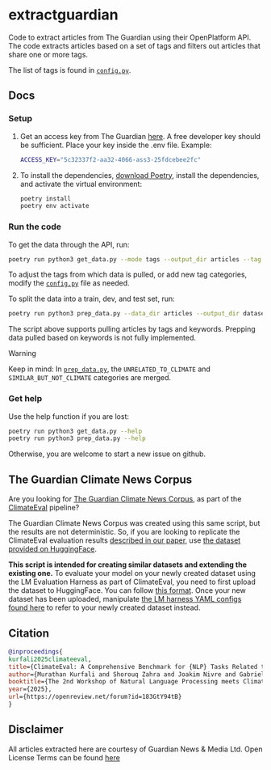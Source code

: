 # extractguardian

Code to extract articles from The Guardian using their OpenPlatform API.
The code extracts articles based on a set of tags and filters out articles that share one or more tags.

The list of tags is found in [`config.py`](config.py).

## Docs

### Setup

1. Get an access key from The Guardian [here](https://open-platform.theguardian.com/access/).
    A free developer key should be sufficient. Place your key inside the .env file. Example:

    ```bash
    ACCESS_KEY="5c32337f2-aa32-4066-ass3-25fdcebee2fc"
    ```

2. To install the dependencies, [download Poetry](https://python-poetry.org/docs/), install the dependencies, and activate the virtual environment: 

    ```bash
    poetry install
    poetry env activate
    ```

### Run the code

To get the data through the API, run:

```bash
poetry run python3 get_data.py --mode tags --output_dir articles --tag all
```

To adjust the tags from which data is pulled, or add new tag categories, modify the [`config.py`](config.py) file as needed.

To split the data into a train, dev, and test set, run:

```bash
poetry run python3 prep_data.py --data_dir articles --output_dir dataset
```

The script above supports pulling articles by tags and keywords. Prepping data pulled based on keywords is not fully implemented.

> [!WARNING]  
> Keep in mind:
> In [`prep_data.py`](prep_data.py), the `UNRELATED_TO_CLIMATE` and `SIMILAR_BUT_NOT_CLIMATE` categories are merged.

### Get help

Use the help function if you are lost:

```bash
poetry run python3 get_data.py --help
poetry run python3 prep_data.py --help
```

Otherwise, you are welcome to start a new issue on github.

## The Guardian Climate News Corpus

Are you looking for [The Guardian Climate News Corpus](https://huggingface.co/datasets/NLP-RISE/guardian_climate_news_corpus), as part of the [ClimateEval](https://github.com/MurathanKurfali/ClimateEval-Yaml) pipeline?

The Guardian Climate News Corpus was created using this same script, but the results are not deterministic. So, if you are looking to replicate the ClimateEval evaluation results [described in our paper](https://openreview.net/forum?id=183GtY94tB), use [the dataset provided on HuggingFace](https://huggingface.co/datasets/NLP-RISE/guardian_climate_news_corpus).

**This script is intended for creating similar datasets and extending the existing one.** To evaluate your model on your newly created dataset using the LM Evaluation Harness as part of ClimateEval, you need to first upload the dataset to HuggingFace. You can follow [this format](https://huggingface.co/datasets/NLP-RISE/guardian_climate_news_corpus/tree/main). Once your new dataset has been uploaded, manipulate [the LM harness YAML configs found here](https://github.com/MurathanKurfali/ClimateEval-Yaml/tree/main/guardian_climate_news) to refer to your newly created dataset instead.

## Citation

```bibtex
@inproceedings{
kurfali2025climateeval,
title={ClimateEval: A Comprehensive Benchmark for {NLP} Tasks Related to Climate Change},
author={Murathan Kurfali and Shorouq Zahra and Joakim Nivre and Gabriele Messori},
booktitle={The 2nd Workshop of Natural Language Processing meets Climate Change},
year={2025},
url={https://openreview.net/forum?id=183GtY94tB}
}
```

## Disclaimer

All articles extracted here are courtesy of Guardian News & Media Ltd.
Open License Terms can be found [here](https://www.theguardian.com/info/2022/nov/01/open-licence-terms)
